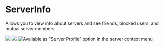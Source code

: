 # ServerInfo

Allows you to view info about servers and see friends, blocked users, and mutual server members

![](https://github.com/Vendicated/Vencord/assets/45497981/a49783b5-e8fc-41d8-968f-58600e9f6580)
![](https://github.com/Vendicated/Vencord/assets/45497981/5efc158a-e671-4196-a15a-77edf79a2630)
![Available as "Server Profile" option in the server context menu](https://github.com/Vendicated/Vencord/assets/45497981/f43be943-6dc4-4232-9709-fbeb382d8e54)
